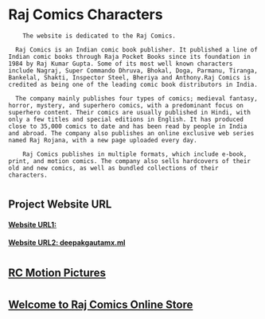 # Raj Comics Characters 

```
    The website is dedicated to the Raj Comics.
  
  Raj Comics is an Indian comic book publisher. It published a line of Indian comic books through Raja Pocket Books since its foundation in 1984 by Raj Kumar Gupta. Some of its most well known characters include Nagraj, Super Commando Dhruva, Bhokal, Doga, Parmanu, Tiranga, Bankelal, Shakti, Inspector Steel, Bheriya and Anthony.Raj Comics is credited as being one of the leading comic book distributors in India.
  
  The company mainly publishes four types of comics; medieval fantasy, horror, mystery, and superhero comics, with a predominant focus on superhero content. Their comics are usually published in Hindi, with only a few titles and special editions in English. It has produced close to 35,000 comics to date and has been read by people in India and abroad. The company also publishes an online exclusive web series named Raj Rojana, with a new page uploaded every day.

    Raj Comics publishes in multiple formats, which include e-book, print, and motion comics. The company also sells hardcovers of their old and new comics, as well as bundled collections of their characters. 
```

#

## Project Website URL
#### [Website URL1: ](https://deepak5j.github.io) 
#### [Website URL2: deepakgautamx.ml](http://deepakgautamx.ml/)

#

## [RC Motion Pictures](https://www.youtube.com/channel/UC-0_gHEhdj9Lw7FSvRoJr3Q)

#

## [Welcome to Raj Comics Online Store](https://www.rajcomics.com/)


